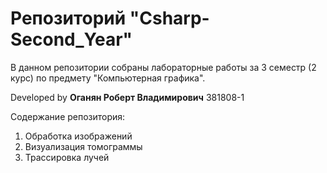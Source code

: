 # Репозиторий "Csharp-Second_Year"

В данном репозитории собраны лабораторные работы за 3 семестр (2 курс) по предмету "Компьютерная графика".

Developed by **Оганян Роберт Владимирович** 381808-1

Содержание репозитория:  

1. Обработка изображений
2. Визуализация томограммы
3. Трассировка лучей